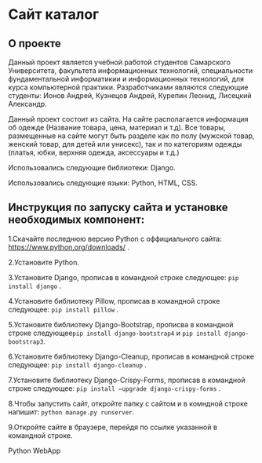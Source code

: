 # Сайт каталог
## О проекте
Данный проект является учебной работой студентов Самарского Университета, факультета информационных технологий, специальности фундаментальной информатикии и информационных технологий, для курса компьютерной практики. Разработчиками являются следующие студенты: Ионов Андрей, Кузнецов Андрей, Курепин Леонид, Лисецкий Александр.

Данный проект состоит из сайта. На сайте располагается информация об одежде (Название товара, цена, материал и т.д). Все товары, размещенные на сайте могут быть разделе как по полу (мужской товар, женский товар, для детей или унисекс), так и по категориям одежды (платья, юбки, верхняя одежда, аксессуары и т.д.)

Использовались следующие библиотеки: Django.

Использовались следующие языки: Python, HTML, CSS.

## Инструкция по запуску сайта и установке необходимых компонент:
1.Скачайте последнюю версию Python с оффициального сайта: https://www.python.org/downloads/ .

2.Установите Python.

3.Установите Django, прописав в командной строке следующее:  `pip install django` .

4.Установите библиотеку Pillow, прописав в командной строке следующее: `pip install pillow` .

5.Установите библиотеку Django-Bootstrap, прописва в командной строке следующее`pip install django-bootstrap4` и  `pip install django-bootstrap3`.

6.Установите библиотеку Django-Cleanup, прописав в командной строке следующее: `pip install django-cleanup` .

7.Установите библиотеку Django-Crispy-Forms, прописав в командной строке следующее: `pip install —upgrade django-crispy-forms` .

8.Чтобы запустить сайт, откройте папку с сайтом и в комндной строке напишит: `python manage.py runserver`.

9.Откройте сайте в браузере, перейдя по ссылке указанной в командной строке.

Python WebApp 
